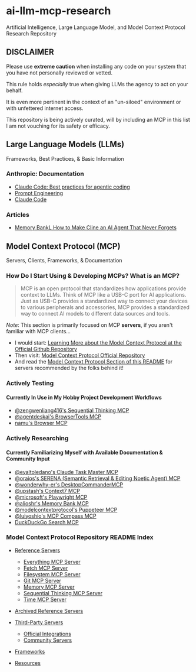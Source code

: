 # ai-llm-mcp-research
Artificial Intelligence, Large Language Model, and Model Context Protocol Research Repository

## **DISCLAIMER**

Please use **extreme caution** when installing any code on your system that you have not personally reviewed or vetted. 

This rule holds *especially* true when giving LLMs the agency to act on your behalf. 

It is even more pertinent in the context of an "un-siloed" environment or with unfettered internet access.

This repository is being actively curated, will by including an MCP in this list I am not vouching for its safety or efficacy.

## Large Language Models (LLMs)
Frameworks, Best Practices, & Basic Information

### Anthropic: Documentation
- [Claude Code: Best practices for agentic coding](https://www.anthropic.com/engineering/claude-code-best-practices)
- [Prompt Engineering](https://docs.anthropic.com/en/docs/build-with-claude/prompt-engineering/overview)
- [Claude Code](https://docs.anthropic.com/en/docs/claude-code/overview)

### Articles
- [Memory BankL How to Make Cline an AI Agent That Never Forgets](https://cline.bot/blog/memory-bank-how-to-make-cline-an-ai-agent-that-never-forgets)

## Model Context Protocol (MCP)
Servers, Clients, Frameworks, & Documentation

### How Do I Start Using & Developing MCPs? What is an MCP?
> MCP is an open protocol that standardizes how applications provide context to LLMs. Think of MCP like a USB-C port for AI applications. Just as USB-C provides a standardized way to connect your devices to various peripherals and accessories, MCP provides a standardized way to connect AI models to different data sources and tools.

_Note_: This section is primarily focused on MCP **servers**, if you aren't familiar with MCP clients...
- I would start: [Learning More about the Model Context Protocol at the Official Github Repository](https://github.com/modelcontextprotocol/)
- Then visit: [Model Context Protocol Official Repository](https://modelcontextprotocol.io/introduction)
- And read the [Model Context Protocol Section of this README](https://github.com/camolechowski/ai-llm-mcp-research/edit/main/README.md#model-context-protocol-repository-readme-index) for servers recommended by the folks behind it!

### Actively Testing
#### Currently In Use in My Hobby Project Development Workflows 
- [@zengwenliang416's Sequential Thinking MCP](https://github.com/zengwenliang416/mcp-server-sequential-thinking)
- [@agentdeskai's BrowserTools MCP](https://github.com/AgentDeskAI/browser-tools-mcp)
- [namu's Browser MCP](https://browsermcp.io)

### Actively Researching
#### Currently Familiarizing Myself with Available Documentation & Community Input
- [@eyaltoledano's Claude Task Master MCP](https://github.com/eyaltoledano/claude-task-master)
- [@oraios's SERENA (Semantic Retrieval & Editing Noetic Agent) MCP](https://github.com/oraios/serena)
- [@wonderwhy-er's DesktopCommanderMCP](https://github.com/wonderwhy-er/DesktopCommanderMCP)
- [@upstash's Context7 MCP](https://github.com/upstash/context7)
- [@microsoft's Playwright MCP](https://github.com/microsoft/playwright-mcp)
- [@alioshr's Memory Bank MCP](https://github.com/alioshr/memory-bank-mcp)
- [@modelcontextprotocol's Puppeteer MCP](https://github.com/modelcontextprotocol/servers-archived/tree/main/src/puppeteer)
- [@luiyoshio's MCP Compass MCP](https://github.com/liuyoshio/mcp-compass)
- [DuckDuckGo Search MCP](https://github.com/nickclyde/duckduckgo-mcp-server)

### Model Context Protocol Repository README Index
- [Reference Servers](https://github.com/modelcontextprotocol/servers?tab=readme-ov-file#-reference-servers) 
  - [Everything MCP Server](https://github.com/modelcontextprotocol/servers/tree/main/src/everything)
  - [Fetch MCP Server](https://github.com/modelcontextprotocol/servers/blob/main/src/fetch) 
  - [Filesystem MCP Server](https://github.com/modelcontextprotocol/servers/blob/main/src/filesystem)
  - [Git MCP Server](https://github.com/modelcontextprotocol/servers/blob/main/src/git)
  - [Memory MCP Server](https://github.com/modelcontextprotocol/servers/blob/main/src/memory)
  - [Sequential Thinking MCP Server](https://github.com/modelcontextprotocol/servers/blob/main/src/sequentialthinking)
  - [Time MCP Server](https://github.com/modelcontextprotocol/servers/blob/main/src/time)

- [Archived Reference Servers](https://github.com/modelcontextprotocol/servers?tab=readme-ov-file#archived)
- [Third-Party Servers](https://github.com/modelcontextprotocol/servers#-third-party-servers)
  - [Official Integrations](https://github.com/modelcontextprotocol/servers?tab=readme-ov-file#%EF%B8%8F-official-integrations)
  - [Community Servers](https://github.com/modelcontextprotocol/servers?tab=readme-ov-file#-community-servers)
- [Frameworks](https://github.com/modelcontextprotocol/servers?tab=readme-ov-file#-frameworks)
- [Resources](https://github.com/modelcontextprotocol/servers?tab=readme-ov-file#-resources)

